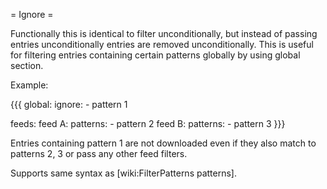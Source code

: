= Ignore =

Functionally this is identical to filter unconditionally, but instead
of passing entries unconditionally entries are removed unconditionally.
This is useful for filtering entries containing certain patterns
globally by using global section.

Example:

{{{
global:
  ignore:
    - pattern 1

feeds:
  feed A:
    patterns:
      - pattern 2
  feed B:
    patterns:
      - pattern 3
}}}

Entries containing pattern 1 are not downloaded even if they also
match to patterns 2, 3 or pass any other feed filters.

Supports same syntax as [wiki:FilterPatterns patterns].